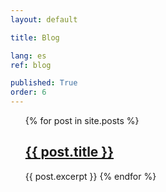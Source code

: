 ```yaml
---
layout: default

title: Blog

lang: es
ref: blog

published: True
order: 6
---
```


<ul>
  {% for post in site.posts %}
      <h2><a href="{{ post.url }}">{{ post.title }}</a></h2>
      {{ post.excerpt }}
  {% endfor %}
</ul>
